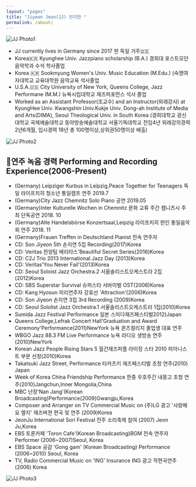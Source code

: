 ```yaml
---
layout: "pages"
title: "Jiyeon Jeon(JJ) 전지연 "
permalink: /about/
---
```


<img src="https://jjmusic-online.github.io/assets/images/photo1.jpeg" alt="JJ Photo1"
	title="Photo of JJ" style="min-width: 150px" />

- JJ currently lives in Germany since 2017 현 독일 거주🇩🇪 
- Korea🇰🇷 Kyunghee Univ. Jazzpiano scholarship (B.A.) 경희대 포스트모던음악학과 수석 학사졸업
- Korea 🇰🇷 Sookmyung Women's Univ. Music Education (M.Edu.) (숙명여자대학교 교육대학원 음악교육 석사졸업 
- U.S.A.🇺🇸 City University of New York, Queens College, Jazz Performane (M.M.) 뉴욕시립대학교 재즈퍼포먼스 석사 졸업
- Worked as an Assistant Professor(조교수) and an Instructor(외래강사) 
  at KyungHee Univ. Kwangshin Univ.Kukje Univ. Dong-ah Institute of Media and Arts(DIMA), Seoul Theological Univ. in South Korea (경희대학교 광신대학교 국제예술대학교 동아방송예술대학교 서울기독대학교 전임4년 외래강의경력 2년6개월, 입시경력 18년 총 100명이상,상위권50명이상 배출)


<img src="https://jjmusic-online.github.io/assets/images/photo2.jpeg" alt="JJ Photo2"
	title="Photo of JJ" style="min-width: 150px" />

## 🎹연주 녹음 경력 Performing and Recording Experience(2006-Present)
- (Germany) Leipziger Kurbus in Leipzig,Peace Together for Teenagers 독일 라이프치히 청소년 통일캠프 연주 2019.7
- (Germany)City Jazz Chemnitz Solo Piano 공연 2019.05
- (Germany)Inter Kulturelle Wochen in Chemnitz 문화 교류 주간 켐니츠시 주최 단독공연 2018. 10
- (Germany)Alte Handelsbörse Konzertsaal,Leipzig 라이프치히 한인 통일음악회 연주 2018. 11
- (Germany)Frauen Treffen in Deutschland Pianist 전속 연주자
- CD: Son Jiyeon 5th 손지연 5집 Recording(2017)Korea 
- CD: Veritas 찬양팀 베리타스'Beautiful Secret Series(2016)Korea
- CD: C2J Trio 2013 International Jazz Day (2013)Korea 
- CD: Veritas'You Never Fail'(2013)Korea 
- CD: Seoul Soloist Jazz Orchestra.2 서울솔리스트오케스트라 2집(2012)Korea
- CD: SBS Superstar Survival 슈퍼스타 서바이벌 OST(2006)Korea
- CD: Kang Hyosun 피리연주자 강효선 'Attraction'(2006)Korea 
- CD: Son Jiyeon 손지연 3집 3rd Recording (2009)Korea
- CD: Seoul Sololist Jazz Orchestra.1 서울솔리스트오케스트라 1집(2010)Korea
- Sumida Jazz Festival Performance 일본 스미다재즈페스티벌2012)Japan
- Queens College,Lefrak Concert Hall'Graduation and Award Ceremony'Performance(2011)NewYork 뉴욕 퀸즈컬리지 졸업생 대표 연주 
- WBGO Jazz 88.3 FM Live Performance 뉴욕 라디오 생방송 연주(2010)NewYork
- Korean Jazz People Rising Stars 5 월간재즈피플 라이징 스타 2010 피아니스트 부문 선정(2010)Korea
- Takatsuki Jazz Street, Performance 타카츠키 재즈페스티벌 초청 연주(2010) Japan
- Week of Korea China Friendship Performance 한중 우호주간 내몽고 초청 연주(2010)Jangchun,Inner Mongolia,China
- MBC 난장'Nan Jang'(Korean Broadcasting)Performance(2009)Gwangju,Korea
- Composer and Arranger on TV Commercial Music on (주)LG 광고 '사랑해요 엘지' 재즈버젼 편곡 및 연주  (2009)Korea
- JeonJu International Sori Festival 전주 소리축제 참여 (2007) Jeon Ju,Korea
- EBS 토론카페 'Toron Cafe'(Korean Broadcasting)BGM 전속 연주자 Performer (2006~2007)Seoul, Korea
- EBS Space 공감 'Gong gam' (Korean Broadcasting) Performance (2006~2010) Seoul, Korea
- TV, Radio Commercial Music on 'ING' Insurance ING 광고 작편곡연주 (2006) Korea


<img src="https://jjmusic-online.github.io/assets/images/photo3.jpeg" alt="JJ Photo3"
	title="Photo of JJ" style="min-width: 150px" />






